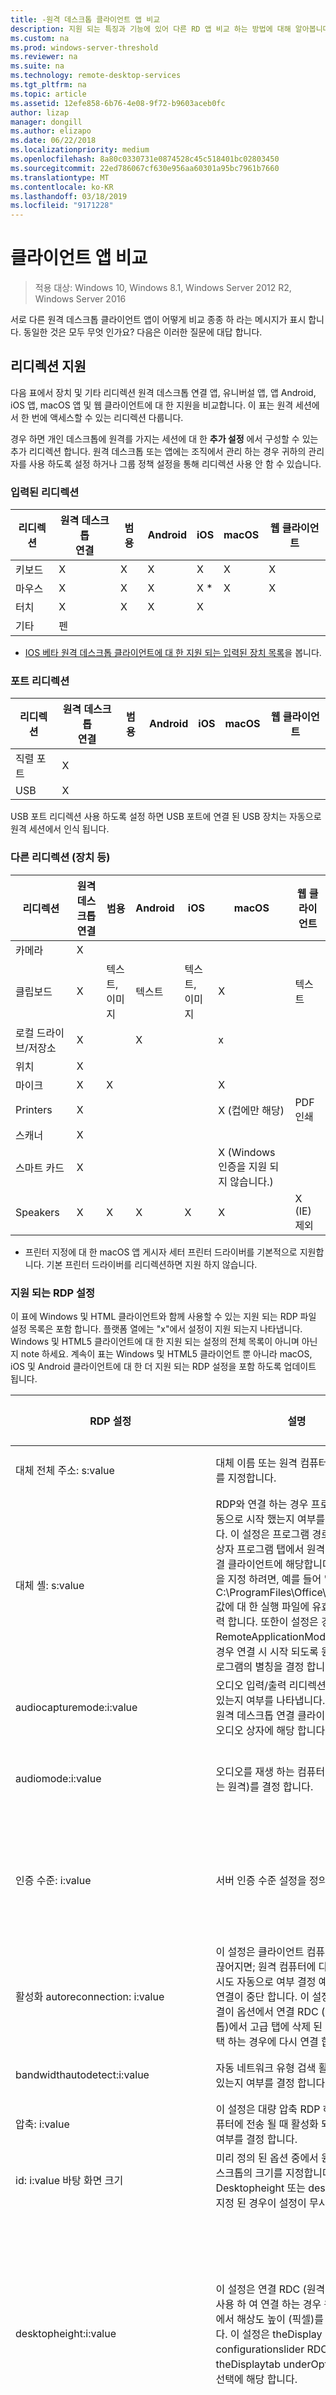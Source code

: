```yaml
---
title: -원격 데스크톱 클라이언트 앱 비교
description: 지원 되는 특징과 기능에 있어 다른 RD 앱 비교 하는 방법에 대해 알아봅니다.
ms.custom: na
ms.prod: windows-server-threshold
ms.reviewer: na
ms.suite: na
ms.technology: remote-desktop-services
ms.tgt_pltfrm: na
ms.topic: article
ms.assetid: 12efe858-6b76-4e08-9f72-b9603aceb0fc
author: lizap
manager: dongill
ms.author: elizapo
ms.date: 06/22/2018
ms.localizationpriority: medium
ms.openlocfilehash: 8a80c0330731e0874528c45c518401bc02803450
ms.sourcegitcommit: 22ed786067cf630e956aa60301a95bc7961b7660
ms.translationtype: MT
ms.contentlocale: ko-KR
ms.lasthandoff: 03/18/2019
ms.locfileid: "9171228"
---
```

# 클라이언트 앱 비교

>적용 대상: Windows 10, Windows 8.1, Windows Server 2012 R2, Windows Server 2016

서로 다른 원격 데스크톱 클라이언트 앱이 어떻게 비교 종종 하 라는 메시지가 표시 합니다. 동일한 것은 모두 무엇 인가요? 다음은 이러한 질문에 대답 합니다.

## 리디렉션 지원

다음 표에서 장치 및 기타 리디렉션 원격 데스크톱 연결 앱, 유니버설 앱, 앱 Android, iOS 앱, macOS 앱 및 웹 클라이언트에 대 한 지원을 비교합니다. 이 표는 원격 세션에서 한 번에 액세스할 수 있는 리디렉션 다룹니다. 

경우 하면 개인 데스크톱에 원격를 가지는 세션에 대 한 **추가 설정** 에서 구성할 수 있는 추가 리디렉션 합니다. 원격 데스크톱 또는 앱에는 조직에서 관리 하는 경우 귀하의 관리자를 사용 하도록 설정 하거나 그룹 정책 설정을 통해 리디렉션 사용 안 함 수 있습니다.

### 입력된 리디렉션

| 리디렉션 | 원격 데스크톱<br> 연결 | 범용 | Android | iOS | macOS | 웹 클라이언트 |
|-------------|-------------------------------|-----------|---------|-----|-------|------------|
| 키보드    | X                             | X         | X       | X   | X     | X          |
| 마우스       | X                             | X         | X       | X *    | X     | X          |
| 터치       | X                             | X         | X       | X   |       |            |
| 기타       | 펜                           |           |         |     |       |            |
* [IOS 베타 원격 데스크톱 클라이언트에 대 한 지원 되는 입력된 장치 목록](remote-desktop-ios.md#supported-input-devices)을 봅니다.

### 포트 리디렉션   

| 리디렉션 | 원격 데스크톱 <br>연결 | 범용 | Android | iOS | macOS | 웹 클라이언트 |
|-------------|-------------------------------|-----------|---------|-----|-------|------------|
| 직렬 포트 | X                             |           |         |     |       |            |
| USB         | X                             |           |         |     |       |            |

USB 포트 리디렉션 사용 하도록 설정 하면 USB 포트에 연결 된 USB 장치는 자동으로 원격 세션에서 인식 됩니다.

### 다른 리디렉션 (장치 등)



| 리디렉션         | 원격 데스크톱 연결 | 범용   | Android | iOS         | macOS                                    | 웹 클라이언트    |
|---------------------|---------------------------|-------------|---------|-------------|------------------------------------------|---------------|
| 카메라             | X                         |             |         |             |                                          |               |
| 클립보드           | X                         | 텍스트, 이미지 | 텍스트    | 텍스트, 이미지 | X                                        | 텍스트          |
| 로컬 드라이브/저장소 | X                         |             | X       |             | x                                        |               |
| 위치            | X                         |             |         |             |                                          |               |
| 마이크         | X                         |X            |         |             | X                                        |               |
| Printers            | X                         |             |         |             | X (컵에만 해당)                            | PDF 인쇄     |
| 스캐너            | X                         |             |         |             |                                          |               |
| 스마트 카드         | X                         |             |         |             | X (Windows 인증을 지원 되지 않습니다.) |               |
| Speakers            | X                         | X           | X       | X           | X                                        | X (IE) 제외 |

* 프린터 지정에 대 한 macOS 앱 게시자 세터 프린터 드라이버를 기본적으로 지원합니다. 기본 프린터 드라이버를 리디렉션하면 지원 하지 않습니다.

### 지원 되는 RDP 설정
이 표에 Windows 및 HTML 클라이언트와 함께 사용할 수 있는 지원 되는 RDP 파일 설정 목록은 포함 합니다. 플랫폼 열에는 "x"에서 설정이 지원 되는지 나타냅니다. Windows 및 HTML5 클라이언트에 대 한 지원 되는 설정의 전체 목록이 아니며 아닌지 note 하세요. 계속이 표는 Windows 및 HTML5 클라이언트 뿐 아니라 macOS, iOS 및 Android 클라이언트에 대 한 더 지원 되는 RDP 설정을 포함 하도록 업데이트 됩니다.

| RDP 설정                        | 설명            | 값                 | 기본값          | Windows 가상 데스크톱 | Windows | HTML5   |
|------------------------------------|------------------------|------------------------|:----------------------:|:-----------------------:|:-------:|:-------:|
| 대체 전체 주소: s:value | 대체 이름 또는 원격 컴퓨터의 IP 주소를 지정합니다. | 모든 유효한 이름이 나 예: "10.10.15.15" 원격 컴퓨터의 IP 주소 | | x | x | x |
| 대체 셸: s:value        | RDP와 연결 하는 경우 프로그램이 자동으로 시작 했는지 여부를 결정 합니다. 이 설정은 프로그램 경로 파일 이름 상자 프로그램 탭에서 원격 데스크톱 연결 클라이언트에 해당합니다. 대체는 셸을 지정 하려면, 예를 들어 "" C:\ProgramFiles\Office\word.exe"" 값에 대 한 실행 파일에 유효한 경로 입력 합니다. 또한이 설정은 경로 또는 RemoteApplicationMode 활성화 된 경우 연결 시 시작 되도록 원격 응용 프로그램의 별칭을 결정 합니다. | 예: "C:\ProgramFiles\Office\word.exe" || x | x | x |
| audiocapturemode:i:value | 오디오 입력/출력 리디렉션 활성화 되어 있는지 여부를 나타냅니다. 이 설정은 원격 데스크톱 연결 클라이언트의 원격 오디오 상자에 해당 합니다. | 로컬 장치에서 오디오 캡처 (0) 사용 안 함 (1) 원격 세션에서 오디오 응용 프로그램에 로컬 장치 및 리디렉션에서 오디오 캡처를 사용 합니다. | 0 | x | x | |
| audiomode:i:value | 오디오를 재생 하는 컴퓨터 (즉, 로컬 또는 원격)를 결정 합니다. | (0) (이 컴퓨터에서 재생); 로컬 컴퓨터에서 소리 재생 (1) (원격 컴퓨터에서 재생); 원격 컴퓨터에서 소리를 재생 합니다. ((재생 안 함) 소리를 재생 하지 2) 수행 | 0 | x | x | x |
| 인증 수준: i:value | 서버 인증 수준 설정을 정의합니다. | (0) 서버 인증에 실패 하면 경고 없이 컴퓨터에 연결 (연결 및 경고 하지 않음). (1) 서버 인증에 실패 하는 경우 연결을 설정 하지 않습니다 (연결 하지 않음). (2) 서버 인증에 실패 하는 경우 경고를 표시 하 고 연결 또는 거부 (경고 표시); 연결 허용 (3) 인증 요구 지정 됩니다. | 3 | x | x ||
| 활성화 autoreconnection: i:value | 이 설정은 클라이언트 컴퓨터는 연결이 끊어지면; 원격 컴퓨터에 다시 연결을 시도 자동으로 여부 결정 예: 네트워크 연결이 중단 합니다. 이 설정은 해당 연결이 옵션에서 연결 RDC (원격 데스크톱)에서 고급 탭에 삭제 된 확인란을 선택 하는 경우에 다시 연결 합니다.| (0) 클라이언트 컴퓨터는 자동으로 다시 연결; 하려고 시도 하지 (1) 클라이언트 컴퓨터에 자동으로 다시 연결을 시도합니다| 1 | x | x | x |
| bandwidthautodetect:i:value | 자동 네트워크 유형 검색 활성화 되어 있는지 여부를 결정 합니다. | 사용 안 함 자동 네트워크 유형 검색 (0). (1) 자동 네트워크 유형 감지를 가능케 합니다. | 1 | x | x | x |
| 압축: i:value | 이 설정은 대량 압축 RDP 하 여 로컬 컴퓨터에 전송 될 때 활성화 되어 있는지 여부를 결정 합니다.|사용 안 함 RDP 대량 압축 (0)입니다. (1) RDP 대량 압축을 사용 합니다. | 1 | x | x | x |
| id: i:value 바탕 화면 크기 | 미리 정의 된 옵션 중에서 원격 세션 데스크톱의 크기를 지정합니다. Desktopheight 또는 desktopwidth 지정 된 경우이 설정이 무시 됩니다.| (0) 640 x 480; (1) 800 x 600; (2) 1024 x 768; (3) 1280 x 1024입니다. (4) 1600 x 1200 | 0 | x | x | x |
| desktopheight:i:value | 이 설정은 연결 RDC (원격 데스크톱)를 사용 하 여 연결 하는 경우 원격 컴퓨터에서 해상도 높이 (픽셀)를 결정 합니다. 이 설정은 theDisplay configurationslider RDC에서 theDisplaytab underOptions에서의 선택에 해당 합니다. | 200에서 2048 사이의 숫자 값 | 기본값은 로컬 컴퓨터의 해상도로 설정 | x | x | x |
| desktopwidth:i:value | 이 설정은 연결 RDC (원격 데스크톱)를 사용 하 여 연결 하는 경우 원격 컴퓨터에서 해상도 너비 (픽셀)를 결정 합니다. 이 설정은 theDisplay configurationslider RDC에서 theDisplaytab underOptions에서의 선택에 해당 합니다. | 4096 200에서 숫자 값 | 기본값은 로컬 컴퓨터의 해상도로 설정 | x | x | x |
| disableclipboardredirection:i:value | 이 설정은 클립보드 리디렉션 원격 컴퓨터에 연결할 때 활성화 되어 있는지 여부를 결정 합니다. | 클립보드 리디렉션 (0)이 활성화 됩니다. (1) 클립보드 리디렉션 되어 있지 않은 | x | x | x |
| disableconnectionsharing:i:value | 원격 데스크톱 클라이언트 열려 있는 모든 기존 연결을 다시 RemoteApp 또는 데스크톱을 시작할 때 새 연결을 시작 하는지 여부를 결정합니다 | 모든 기존 세션에 다시 (0) 연결 (1) 새 연결을 시작 합니다. | 0 | x | x | x |
| disableprinterredirection:i:value | 이 설정은 원격 컴퓨터에 연결할 때 프린터 리디렉션 기능이 활성화 되어 있는지 여부를 결정 합니다. | (0) 기능이 프린터 리디렉션 활성화 됩니다. (1) 쉽게 인쇄 프린터 리디렉션을 사용할 수 없습니다. | x | x | x |
| 도메인: s:value | 이 설정은 연결 RDC (원격 데스크톱)를 사용 하 여 원격 컴퓨터에 로그온 하는 사용자 계정 위치한 도메인의 이름을 지정 합니다. 사용자 이름 설정의 값과 함께이 설정의 값은 theGeneraltab underOptionsin RDC theUser nametext 상자에 표시 됩니다. | 예: "CONTOSO"는 유효한 도메인 이름 | 기본 값 없음 | x | x | x |
| drivestoredirect:s:value | 리디렉션된 및 원격 세션에서 사용할 수 있는 클라이언트 컴퓨터에 있는 로컬 디스크 드라이브 수를 결정 합니다. | -지정 된 값 없음 드라이브에 앞서; 리디렉션 안 함 *-; 나중에 연결 된 드라이브를 포함 하 여 모든 디스크 드라이브 리디렉션 DynamicDrives-리디렉션; 나중에 연결 된 모든 드라이브 드라이브 및 하나 이상의 드라이브-에 대 한 레이블 지정 된 드라이브를 이동 합니다.| -지정 된 값 없음 드라이브에 앞서 리디렉션 안 함 | x | x    | |
| enablecredsspsupport:i:value | 이 설정은 결정 RDP 자격 증명 보안 지원 공급자 (CredSSP)을 사용할지 여부 인증에 사용 가능한 경우 합니다. | (0) RDP 운영 체제가 CredSSP;를 지원 하는 경우에, CredSSP를 사용 하지 않습니다. (1) RDP CredSSP 운영 체제 CredSSP 지원 사용 | 1 | x | x | |
| 전체 주소: s:value | 이 설정은 이름 또는에 연결 하려고 하는 원격 컴퓨터의 IP 주소를 지정 합니다. | 올바른 컴퓨터 이름, IPv4 주소 또는 IPv6 주소-연결 하려는 원격 컴퓨터를 지정 합니다. | | x | x | x |
| gatewaycredentialssource:i:value | 지정 하거나 RD 게이트웨이 인증 방법 가져옵니다. | 암호 (NTLM); 묻기 (0) (스마트 카드 1) 사용 합니다. (4) 사용자가 나중에 선택 하도록 허용 | 0 | x | x | x |
| gatewayhostname:s:value | RD 게이트웨이 호스트 이름을 지정합니다. | 올바른 게이트웨이 서버 주소입니다. ||x|x|x|
| gatewayprofileusagemethod:i:value | 기본 RD 게이트웨이 설정을 사용할 것인지 지정 | (0); 관리자에 의해 지정 된 대로 기본 프로필 모드를 사용 하 여 (1) 사용자가 지정한 명시적 설정을 사용 합니다. | 0 | x | x | x |
| gatewayusagemethod:i:value | RD 게이트웨이 서버를 사용 하는 시기를 지정 합니다. | (0) RD 게이트웨이 서버; 사용 하지 않음 (1) 항상 사용 하 여 RD 게이트웨이 서버입니다. (2); RD 세션 호스트에 직접 연결을 수행할 수 없는 경우 RD 게이트웨이 서버 사용 (3) 사용 하 여 기본 RD 게이트웨이 서버 설정 합니다. (RD 게이트웨이 사용으로 서버를 로컬 주소; 사용 안 함 4) 수행 이 속성 값을 설정 하려면 0 또는 4는 효과적으로 해당 하는 이지만 로컬 주소를 무시 하는 옵션을 사용이 속성을 4로 설정 합니다. | | x | x | x |
| networkautodetect:i:value | 자동 네트워크 대역폭 탐지 사용할 것인지 결정 합니다. optionbandwidthautodetectto 설정 차지 하며 withconnection 유형 7를 연결 합니다. | (0) 자동 네트워크 대역폭 감지; 사용 하지 않는 (1) 자동 네트워크 대역폭 검색을 사용 합니다. | 1 | x ||x|
| promptcredentialonce:i:value | 사용자의 자격 증명 저장 되 고 RD 게이트웨이 원격 컴퓨터 모두에 사용 여부를 결정 합니다.|원격 세션 (0); 동일한 자격 증명을 사용 하지 않습니다. (1) 원격 세션 동일한 자격 증명을 사용|1|x|x||
| redirectclipboard:i:value | 이 설정은 리디렉션된 및 원격 세션에서 사용할 수 있는 로컬 컴퓨터에서 클립보드 수 있는지 여부를 결정 합니다. 이 설정은 로컬 Resourcestab underOptionsin RDC theClipboardcheck 상자에 해당 합니다. | (0) 클립보드 로컬 컴퓨터에서 원격 세션에서 사용할 수 없는 (1) 클립보드 로컬 컴퓨터에는 원격 세션에서 사용할 수 있습니다.|1|x|x|x|
| redirectdrives:i:value | 이 설정은 리디렉션된 및 원격 세션에서 사용할 수 있는 클라이언트 컴퓨터에서 드라이브 수 있는지 여부를 결정 합니다. 이 설정을 선택 forDrivesunderMoreon 로컬 Resourcestab underOptionsin RDC에 해당합니다.|(0) 로컬 컴퓨터에서 드라이브는 원격 세션에서 사용할 수 없습니다 (로컬 컴퓨터에서 드라이브 1) 원격 세션에서 사용할 수 있습니다.|0|x|x| |
| redirectprinters:i:value | 이 설정은 리디렉션된 되며 연결 RDC (원격 데스크톱)를 사용 하 여 원격 컴퓨터에 연결할 때 원격 세션에서 사용할 수 있는 클라이언트 컴퓨터에 구성 된 프린터 수 있는지 여부를 결정 합니다. 이 설정은 해당 로컬 Resourcestab underOptionsin RDC thePrinterscheck 상자에서 선택 합니다. | (0)은 로컬 컴퓨터에 프린터를 원격 세션에서 사용할 수 없습니다. (1) 프린터 로컬 컴퓨터에서 원격 세션에서 사용할 수 있습니다.|1|x|x|x|
| redirectsmartcards:i:value | 이 설정은 리디렉션된 및 연결 RDC (원격 데스크톱)를 사용 하 여 원격 컴퓨터에 연결할 때 원격 세션에서 사용할 수 있는 클라이언트 컴퓨터에 스마트 카드 장치 수 있는지 여부를 결정 합니다. 이 설정은 선택 영역에 해당 theSmart cardscheck 상자에서 로컬 Resourcestab underOptionsin RDC underMore 합니다.|(0)는 로컬 컴퓨터에 스마트 카드 장치의 원격 세션에서 사용할 수 없는 (1) 로컬 컴퓨터에 스마트 카드 장치는 원격 세션에서 사용할 수 있습니다.|1|x|x||
| remoteapplicationcmdline:s:value | RemoteApp에 대 한 선택적 명령줄 매개 변수입니다.||x|x|x|
| remoteapplicationexpandcmdline:i:value| 로컬 또는 원격으로 RemoteApp 명령줄 매개 변수에 포함 된 환경 변수 확장할 수 있는지 여부를 결정 합니다.|로컬 컴퓨터의 값 (0) 환경 변수를 확장 해야 (원격 컴퓨터의 값에 원격 컴퓨터에서 1) 환경 변수를 확장 해야||x|x|x|
| remoteapplicationexpandworkingdir | 로컬 또는 원격으로 RemoteApp 작업 디렉터리 매개 변수에 포함 된 환경 변수 확장할 수 있는지 여부를 결정 합니다. | 로컬 컴퓨터의 값 (0) 환경 변수를 확장 해야 (1) 환경 변수는 원격 컴퓨터의 값에 원격 컴퓨터에서 확장 해야 합니다. 참고: RemoteApp 작업 디렉터리 셸 작업 디렉터리 매개 변수를 통해 지정 됩니다.||x|x|x|
|remoteapplicationfile:s:value | 파일을 RemoteApp 하 여 원격 컴퓨터에서 열 수를 지정 합니다. 참고: 로컬 파일을 열 수에 대 한 사용 해야 소스 드라이브에 대 한 드라이브 리디렉션 합니다.||x|x|x|
|remoteapplicationicon:s:value | RemoteApp를 시작 하는 동안 클라이언트 UI에에서 표시 될 아이콘 파일을 지정 합니다. 파일 이름이 없는 지정 하는 경우 클라이언트는 표준 원격 데스크톱 아이콘을 사용 합니다. ".Ico" 파일만 지원 됩니다.||x|x|x|
|remoteapplicationmode:i:value | RemoteApp 연결 RemoteApp 세션 시작 되 고 있는지 여부를 결정 합니다.| (0) RemoteApp 세션; 실행 하지 (1) RemoteApp 세션을 시작 합니다.|1|x|x|x|
|remoteapplicationname:s:value | RemoteApp를 시작 하는 동안 클라이언트 인터페이스에서 RemoteApp의 이름을 지정 합니다.| 예: "Excel 2016"|x|x|x|
|remoteapplicationprogram:s:value | RemoteApp의 별칭 또는 실행 파일 이름을 지정합니다. | 예: "EXCEL" |x|x|x|
|화면 모드 id: i:value | 이 설정은 연결 RDC (원격 데스크톱)를 사용 하 여 원격 컴퓨터에 연결 하는 경우 원격 세션 창 전체 화면을 표시할지 여부를 결정 합니다. 이 설정은 theDisplay configurationslider theDisplaytab underOptionsin RDC에서의 선택에 해당 합니다.|(원격 세션 1)는 창에 표시 됩니다. (2) 원격 세션 전체 화면에 표시 됩니다.|2|x|x|x|
|스마트 크기 조정: i:value | 이 설정은 클라이언트 컴퓨터 클라이언트 컴퓨터의 창 크기에 맞게 원격 컴퓨터에서 콘텐츠를 확장할 수 있는지 여부를 결정 합니다.|(0)의 크기를 조정할 때 클라이언트 창 표시를 확장할 수는 (1) 클라이언트 창 디스플레이 크기를 조정할 때 크기가 조정 됩니다.|0|x|x||
| multimon:i:value 사용 | 이 설정은 연결 RDC (원격 데스크톱)를 사용 하 여 원격 컴퓨터에 연결 하는 경우 다중 모니터 지원을 구성 합니다.|(0) 다중 모니터 지원; 사용 안 함 (1) 다중 모니터 지원을 사용 하도록 설정|0|x|x||
| username:s:value | 이 설정은 연결 RDC (원격 데스크톱)를 사용 하 여 원격 컴퓨터에 로그온 하는 사용자 계정의 이름을 지정 합니다. 도메인 설정의 값과 함께이 설정의 값에 theGeneraltab underOptionsin RDC theUser 이름 상자에 표시 됩니다.| 유효한 사용자 이름입니다. ||x|x|x|
| videoplaybackmode:i:value| 이 설정은 RDP 효율적인 멀티미디어 스트리밍 비디오 재생에 대 한 연결 RDC (원격 데스크톱)을 사용할지 결정 합니다.|(0) RDP 효율적인 멀티미디어 스트리밍; 비디오 재생에 대해 사용 하지 않는 (1) RDP 효율적인 멀티미디어 스트리밍을 사용 가능한 경우 비디오 재생|1|x|x||
| workspaceid:s:value | 이 설정을 포함 하는 RDP 파일와 관련 된 데스크톱 ID와이 설정은 RemoteApp 정의 합니다. | 유효한 RemoteApp 및 데스크톱 연결 ID|x|x||